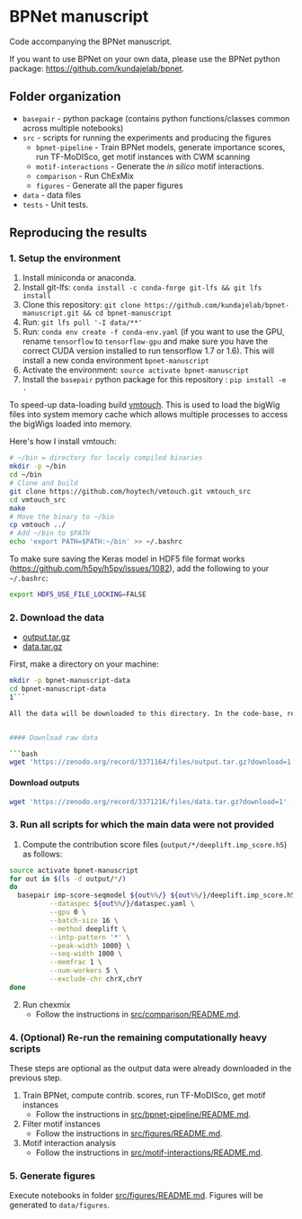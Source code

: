 # BPNet manuscript

Code accompanying the BPNet manuscript.

If you want to use BPNet on your own data, please use the BPNet python package: <https://github.com/kundajelab/bpnet>.

## Folder organization

- `basepair` - python package (contains python functions/classes common across multiple notebooks)
- `src` - scripts for running the experiments and producing the figures
  - `bpnet-pipeline` - Train BPNet models, generate importance scores, run TF-MoDISco, get motif instances with CWM scanning
  - `motif-interactions` - Generate the *in silico* motif interactions.
  - `comparison` - Run ChExMix
  - `figures` - Generate all the paper figures
- `data` - data files
- `tests` - Unit tests.

## Reproducing the results

### 1. Setup the environment

1. Install miniconda or anaconda. 
1. Install git-lfs: `conda install -c conda-forge git-lfs && git lfs install`
1. Clone this repository: `git clone https://github.com/kundajelab/bpnet-manuscript.git && cd bpnet-manuscript`
1. Run: `git lfs pull '-I data/**'` 
1. Run: `conda env create -f conda-env.yaml` (if you want to use the GPU, rename `tensorflow` to `tensorflow-gpu` and make sure you have the correct CUDA version installed to run tensorflow 1.7 or 1.6). This will install a new conda environment `bpnet-manuscript`
1. Activate the environment: `source activate bpnet-manuscript`
1. Install the `basepair` python package for this repository : `pip install -e .`

To speed-up data-loading build [vmtouch](https://hoytech.com/vmtouch/). This is used to
load the bigWig files into system memory cache which allows multiple processes to access
the bigWigs loaded into memory.

Here's how I install vmtouch:

```bash
# ~/bin = directory for localy compiled binaries
mkdir -p ~/bin  
cd ~/bin
# Clone and build
git clone https://github.com/hoytech/vmtouch.git vmtouch_src
cd vmtouch_src
make
# Move the binary to ~/bin
cp vmtouch ../
# Add ~/bin to $PATH
echo 'export PATH=$PATH:~/bin' >> ~/.bashrc
```

To make sure saving the Keras model in HDF5 file format works (https://github.com/h5py/h5py/issues/1082), add the following to your `~/.bashrc`:

```bash
export HDF5_USE_FILE_LOCKING=FALSE
```

### 2. Download the data

- [output.tar.gz](https://zenodo.org/record/3371164)
- [data.tar.gz](https://zenodo.org/record/3371216)

First, make a directory on your machine:

```bash
mkdir -p bpnet-manuscript-data
cd bpnet-manuscript-data
1```

All the data will be downloaded to this directory. In the code-base, replace `/oak/stanford/groups/akundaje/avsec/basepair/data/processed/comparison` path with your the absolute path of `bpnet-manuscript-data` directory.


#### Download raw data

```bash
wget 'https://zenodo.org/record/3371164/files/output.tar.gz?download=1' -O output.tar.gz && tar xvfz output.tar.gz && rm output.tar.gz
```

#### Download outputs

```bash
wget 'https://zenodo.org/record/3371216/files/data.tar.gz?download=1' -O data.tar.gz && tar xvfz data.tar.gz && rm data.tar.gz
```

### 3. Run all scripts for which the main data were not provided

1. Compute the contribution score files (`output/*/deeplift.imp_score.h5`) as follows:
```bash
source activate bpnet-manuscript
for out in $(ls -d output/*/)
do 
  basepair imp-score-seqmodel ${out%%/} ${out%%/}/deeplift.imp_score.h5 \
          --dataspec ${out%%/}/dataspec.yaml \
          --gpu 0 \
          --batch-size 16 \
          --method deeplift \
          --intp-pattern '*' \
          --peak-width 1000} \
          --seq-width 1000 \
          --memfrac 1 \
          --num-workers 5 \
          --exclude-chr chrX,chrY
done
```
2. Run chexmix
    - Follow the instructions in [src/comparison/README.md](src/comparison/README.md).
	
	
### 4. (Optional) Re-run the remaining computationally heavy scripts 

These steps are optional as the output data were already downloaded in the previous step.

1. Train BPNet, compute contrib. scores, run TF-MoDISco, get motif instances
    - Follow the instructions in [src/bpnet-pipeline/README.md](src/bpnet-pipeline/README.md).
2.  Filter motif instances
    - Follow the instructions in [src/figures/README.md](src/figures/README.md).
3. Motif interaction analysis
    - Follow the instructions in [src/motif-interactions/README.md](src/motif-interactions/README.md).

### 5. Generate figures

Execute notebooks in folder [src/figures/README.md](src/figures/README.md). Figures will be generated to `data/figures`.
